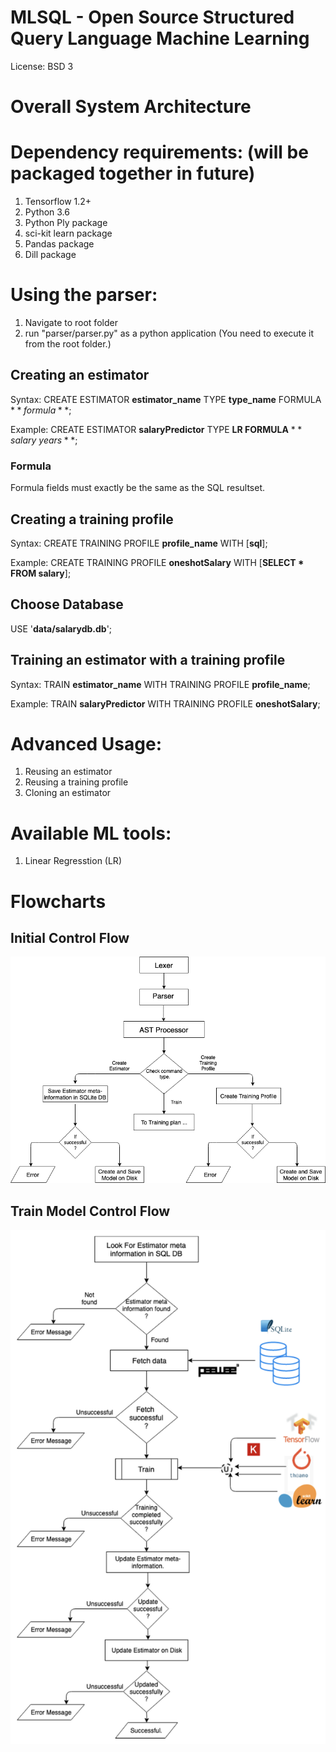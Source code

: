 # MLSQL - Open Source Structured Query Language Machine Learning

License: BSD 3 

# Overall System Architecture

# Dependency requirements: (will be packaged together in future)
1. Tensorflow 1.2+
2. Python 3.6
3. Python Ply package
4. sci-kit learn package
5. Pandas package
6. Dill package

# Using the parser:
1. Navigate to root folder 
2. run "parser/parser.py" as a python application (You need to execute it from the root folder.)


## Creating an estimator
Syntax: CREATE ESTIMATOR **estimator_name** TYPE **type_name** FORMULA $**formula**$;

Example: CREATE ESTIMATOR **salaryPredictor** TYPE **LR FORMULA** $**salary~years**$;
### Formula

Formula fields must exactly be the same as the SQL resultset.

## Creating a training profile

Syntax: CREATE TRAINING PROFILE **profile_name** WITH [**sql**];

Example: CREATE TRAINING PROFILE **oneshotSalary** WITH [**SELECT * FROM salary**];

## Choose Database
USE '**data/salarydb.db**';

## Training an estimator with a training profile
Syntax: TRAIN **estimator_name** WITH TRAINING PROFILE **profile_name**;

Example: TRAIN **salaryPredictor** WITH TRAINING PROFILE **oneshotSalary**;

# Advanced Usage:
1. Reusing an estimator
2. Reusing a training profile
3. Cloning an estimator

# Available ML tools:
1. Linear Regresstion (LR)

# Flowcharts

## Initial Control Flow
![Initial Control Flow](https://raw.githubusercontent.com/adhocmaster/MLSQL/vishal/presentation/flow_chart_broad.png)

## Train Model Control Flow
![Creating a Training Profile](https://raw.githubusercontent.com/adhocmaster/MLSQL/vishal/presentation/SQL_train.png)

